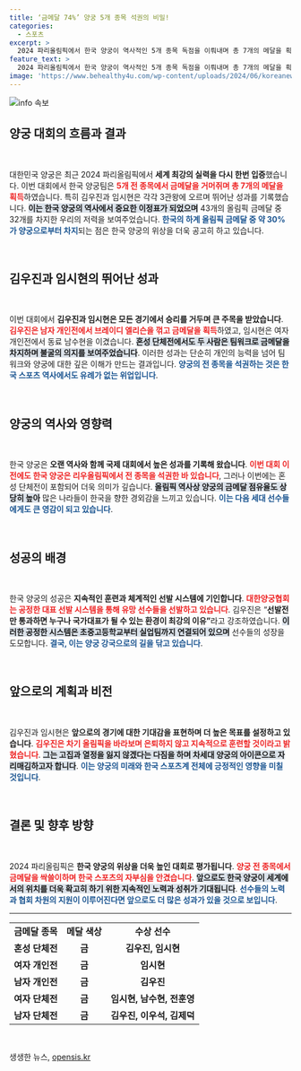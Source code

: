 ```yaml
---
title: ‘금메달 74%’ 양궁 5개 종목 석권의 비밀!
categories:
  - 스포츠
excerpt: >
  2024 파리올림픽에서 한국 양궁이 역사적인 5개 종목 독점을 이뤄내며 총 7개의 메달을 획득했습니다. 김우진과 임시현은 각각 3관왕에 등극하며 전 세계에 한국 양궁의 위엄을 알렸습니다.
feature_text: >
  2024 파리올림픽에서 한국 양궁이 역사적인 5개 종목 독점을 이뤄내며 총 7개의 메달을 획득했습니다. 김우진과 임시현은 각각 3관왕에 등극하며 전 세계에 한국 양궁의 위엄을 알렸습니다.
image: 'https://www.behealthy4u.com/wp-content/uploads/2024/06/koreanews.jpg'
---
```


<p><img src="https://www.behealthy4u.com/wp-content/uploads/2024/06/koreanews.jpg" alt="info 속보" /></p>

<h2 data-ke-size="size26">양궁 대회의 흐름과 결과</h2>

<p data-ke-size="size16">&nbsp;</p>

<p>대한민국 양궁은 최근 2024 파리올림픽에서 <strong>세계 최강의 실력을 다시 한번 입증</strong>했습니다. 이번 대회에서 한국 양궁팀은 <b><span style="color: #ee2323;">5개 전 종목에서 금메달을 거머쥐며 총 7개의 메달을 획득</span></b>하였습니다. 특히 김우진과 임시현은 각각 3관왕에 오르며 뛰어난 성과를 기록했습니다. <b><span style="background-color: #21538527;">이는 한국 양궁의 역사에서 중요한 이정표가 되었으며</span></b> 43개의 올림픽 금메달 중 32개를 차지한 우리의 저력을 보여주었습니다. <b><span style="color: #1a5490;">한국의 하계 올림픽 금메달 중 약 30%가 양궁으로부터 차지</span></b>되는 점은 한국 양궁의 위상을 더욱 공고히 하고 있습니다.</p>

<p data-ke-size="size16">&nbsp;</p>

<h2 data-ke-size="size26">김우진과 임시현의 뛰어난 성과</h2>

<p data-ke-size="size16">&nbsp;</p>

<p>이번 대회에서 <strong>김우진과 임시현은 모든 경기에서 승리를 거두며 큰 주목을 받았습니다</strong>. <b><span style="color: #ee2323;">김우진은 남자 개인전에서 브레이디 엘리슨을 꺾고 금메달을 획득</span></b>하였고, 임시현은 여자 개인전에서 동료 남수현을 이겼습니다. <b><span style="background-color: #21538527;">혼성 단체전에서도 두 사람은 팀워크로 금메달을 차지하며 불굴의 의지를 보여주었습니다</span></b>. 이러한 성과는 단순히 개인의 능력을 넘어 팀워크와 양궁에 대한 깊은 이해가 만드는 결과입니다. <b><span style="color: #1a5490;">양궁의 전 종목을 석권하는 것은 한국 스포츠 역사에서도 유례가 없는 위업입니다</span></b>.</p>

<p data-ke-size="size16">&nbsp;</p>

<h2 data-ke-size="size26">양궁의 역사와 영향력</h2>

<p data-ke-size="size16">&nbsp;</p>

<p>한국 양궁은 <strong>오랜 역사와 함께 국제 대회에서 높은 성과를 기록해 왔습니다</strong>. <b><span style="color: #ee2323;">이번 대회 이전에도 한국 양궁은 리우올림픽에서 전 종목을 석권한 바 있습니다</span></b>, 그러나 이번에는 혼성 단체전이 포함되어 더욱 의미가 깊습니다. <b><span style="background-color: #21538527;">올림픽 역사상 양궁의 금메달 점유율도 상당히 높아</span></b> 많은 나라들이 한국을 향한 경외감을 느끼고 있습니다. <b><span style="color: #1a5490;">이는 다음 세대 선수들에게도 큰 영감이 되고 있습니다</span></b>.</p>

<p data-ke-size="size16">&nbsp;</p>

<h2 data-ke-size="size26">성공의 배경</h2>

<p data-ke-size="size16">&nbsp;</p>

<p>한국 양궁의 성공은 <strong>지속적인 훈련과 체계적인 선발 시스템에 기인합니다</strong>. <b><span style="color: #ee2323;">대한양궁협회는 공정한 대표 선발 시스템을 통해 유망 선수들을 선발하고 있습니다</span></b>. 김우진은 “<strong>선발전만 통과하면 누구나 국가대표가 될 수 있는 환경이 최강의 이유”</strong>라고 강조하였습니다. <b><span style="background-color: #21538527;">이러한 공정한 시스템은 초중고등학교부터 실업팀까지 연결되어 있으며</span></b> 선수들의 성장을 도모합니다. <b><span style="color: #1a5490;">결국, 이는 양궁 강국으로의 길을 닦고 있습니다</span></b>.</p>

<p data-ke-size="size16">&nbsp;</p>

<h2 data-ke-size="size26">앞으로의 계획과 비전</h2>

<p data-ke-size="size16">&nbsp;</p>

<p>김우진과 임시현은 <strong>앞으로의 경기에 대한 기대감을 표현하며 더 높은 목표를 설정하고 있습니다</strong>. <b><span style="color: #ee2323;">김우진은 차기 올림픽을 바라보며 은퇴하지 않고 지속적으로 훈련할 것이라고 밝혔습니다</span></b>. <b><span style="background-color: #21538527;">그는 고집과 열정을 잃지 않겠다는 다짐을 하며 차세대 양궁의 아이콘으로 자리매김하고자 합니다</span></b>. <b><span style="color: #1a5490;">이는 양궁의 미래와 한국 스포츠계 전체에 긍정적인 영향을 미칠 것입니다</span></b>.</p>

<p data-ke-size="size16">&nbsp;</p>

<h2 data-ke-size="size26">결론 및 향후 방향</h2>

<p data-ke-size="size16">&nbsp;</p>

<p>2024 파리올림픽은 <strong>한국 양궁의 위상을 더욱 높인 대회로 평가됩니다</strong>. <b><span style="color: #ee2323;">양궁 전 종목에서 금메달을 싹쓸이하며 한국 스포츠의 자부심을 안겼습니다</span></b>. <b><span style="background-color: #21538527;">앞으로도 한국 양궁이 세계에서의 위치를 더욱 확고히 하기 위한 지속적인 노력과 성취가 기대됩니다</span></b>. <b><span style="color: #1a5490;">선수들의 노력과 협회 차원의 지원이 이루어진다면 앞으로도 더 많은 성과가 있을 것으로 보입니다</span></b>.</p>

<hr/>

<table>
  <tbody>
    <tr>
      <td style="text-align: center; height: 17px;"><b>금메달 종목</b></td>
      <td style="text-align: center; height: 17px;"><b>메달 색상</b></td>
      <td style="text-align: center; height: 17px;"><b>수상 선수</b></td>
    </tr>
    <tr>
      <td style="text-align: center; height: 17px;"><b>혼성 단체전</b></td>
      <td style="text-align: center; height: 17px;"><b>금</b></td>
      <td style="text-align: center; height: 17px;"><b>김우진, 임시현</b></td>
    </tr>
    <tr>
      <td style="text-align: center; height: 17px;"><b>여자 개인전</b></td>
      <td style="text-align: center; height: 17px;"><b>금</b></td>
      <td style="text-align: center; height: 17px;"><b>임시현</b></td>
    </tr>
    <tr>
      <td style="text-align: center; height: 17px;"><b>남자 개인전</b></td>
      <td style="text-align: center; height: 17px;"><b>금</b></td>
      <td style="text-align: center; height: 17px;"><b>김우진</b></td>
    </tr>
    <tr>
      <td style="text-align: center; height: 17px;"><b>여자 단체전</b></td>
      <td style="text-align: center; height: 17px;"><b>금</b></td>
      <td style="text-align: center; height: 17px;"><b>임시현, 남수현, 전훈영</b></td>
    </tr>
    <tr>
      <td style="text-align: center; height: 17px;"><b>남자 단체전</b></td>
      <td style="text-align: center; height: 17px;"><b>금</b></td>
      <td style="text-align: center; height: 17px;"><b>김우진, 이우석, 김제덕</b></td>
    </tr>
  </tbody>
</table>

<p data-ke-size="size16">&nbsp;</p>
생생한 뉴스, <a href="https://opensis.kr" rel="dofollow">opensis.kr</a>


